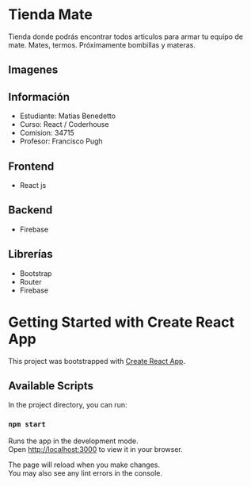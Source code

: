 # Tienda Mate

Tienda donde podrás encontrar todos articulos para armar tu equipo de mate. Mates, termos. Próximamente bombillas y materas.

## Imagenes



## Información

- Estudiante: Matias Benedetto
- Curso: React / Coderhouse
- Comision: 34715
- Profesor: Francisco Pugh

## Frontend

- React js

## Backend

- Firebase

## Librerías

- Bootstrap
- Router
- Firebase

# Getting Started with Create React App

This project was bootstrapped with [Create React App](https://github.com/facebook/create-react-app).

## Available Scripts

In the project directory, you can run:

### `npm start`

Runs the app in the development mode.\
Open [http://localhost:3000](http://localhost:3000) to view it in your browser.

The page will reload when you make changes.\
You may also see any lint errors in the console.
